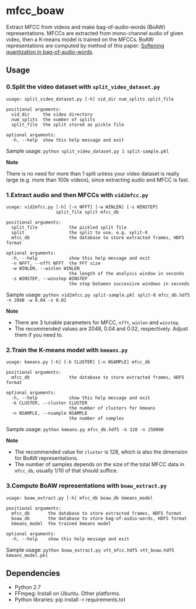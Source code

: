 # mfcc_boaw
Extract MFCC from videos and make bag-of-audio-words (BoAW) representations.
MFCCs are extracted from mono-channel audio of given video, then a K-means model is trained on the MFCCs.
BoAW representations are computed by method of this paper: [Softening quantization in bag-of-audio-words](https://ieeexplore.ieee.org/document/6853821).

## Usage

### 0.Split the video dataset with `split_video_dataset.py`
```
usage: split_video_dataset.py [-h] vid_dir num_splits split_file

positional arguments:
  vid_dir     the video directory
  num_splits  the number of splits
  split_file  the split stored as pickle file

optional arguments:
  -h, --help  show this help message and exit
```

Sample usage: `python split_video_dataset.py 1 split-sample.pkl`

**Note**

There is no need for more than 1 split unless your video dataset is really large (e.g. more than 100k videos), since extracting audio and MFCC is fast.

### 1.Extract audio and then MFCCs with `vid2mfcc.py`
```
usage: vid2mfcc.py [-h] [-n NFFT] [-w WINLEN] [-s WINSTEP]
                   split_file split mfcc_db

positional arguments:
  split_file            the pickled split file
  split                 the split to use, e.g. split-0
  mfcc_db               the database to store extracted frames, HDF5 format

optional arguments:
  -h, --help            show this help message and exit
  -n NFFT, --nfft NFFT  the FFT size
  -w WINLEN, --winlen WINLEN
                        the length of the analysis window in seconds
  -s WINSTEP, --winstep WINSTEP
                        the step between successive windows in seconds
```

Sample usage: `python vid2mfcc.py split-sample.pkl split-0 mfcc_db.hdf5 -n 2048 -w 0.04 -s 0.02`

**Note**

* There are 3 tunable parameters for MFCC, `nfft`, `winlen` and `winstep`.
* The recommended values are 2048, 0.04 and 0.02, respectively. Adjust them if you need to.

### 2.Train the K-means model with `kmeans.py`
```
usage: kmeans.py [-h] [-k CLUSTER] [-n NSAMPLE] mfcc_db

positional arguments:
  mfcc_db               the database to store extracted frames, HDF5 format

optional arguments:
  -h, --help            show this help message and exit
  -k CLUSTER, --cluster CLUSTER
                        the number of clusters for kmeans
  -n NSAMPLE, --nsample NSAMPLE
                        the number of samples
```

Sample usage: `python kmeans.py mfcc_db.hdf5 -k 128 -n 250000`

**Note**

* The recommended value for `cluster` is 128, which is also the dimension for BoAW representations.
* The number of samples depends on the size of the total MFCC data in `mfcc_db`, usually 1/10 of that should suffice.

### 3.Compute BoAW representations with `boaw_extract.py`
```
usage: boaw_extract.py [-h] mfcc_db boaw_db kmeans_model

positional arguments:
  mfcc_db       the database to store extracted frames, HDF5 format
  boaw_db       the database to store bag-of-audio-words, HDF5 format
  kmeans_model  the trained kmeans model

optional arguments:
  -h, --help    show this help message and exit
```
Sample usage: `python boaw_extract.py vtt_mfcc.hdf5 vtt_boaw.hdf5 kmeans_model.pkl`


## Dependencies
* Python 2.7
* FFmpeg: Install on Ubuntu. Other platforms.
* Python libraries: pip install -r requirements.txt
